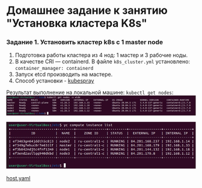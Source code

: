 # Домашнее задание к занятию "Установка кластера K8s"

### Задание 1. Установить кластер k8s с 1 master node

1. Подготовка работы кластера из 4 нод: 1 мастер и 3 рабочие ноды.
2. В качестве CRI — containerd. В файле `k8s_cluster.yml` установлено: `container_manager: containerd`
3. Запуск etcd производить на мастере.
4. Способ установки - [kubespray](https://kubespray.io/)

Результат выполнение на локальной машине: `kubectl get nodes`:
![nodes](img/nodes-01.jpg)

![instance](img/nodes-02.jpg)

[host.yaml](file/host.yaml)
